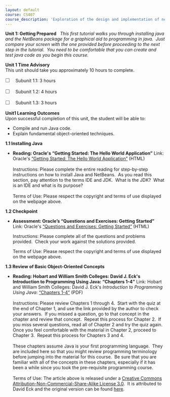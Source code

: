 ```yaml
---
layout: default
course: CS407
course_description: 'Exploration of the design and implementation of network-based applications, focusing on Object-Oriented Programming and programming techniques, both at the application layer and the transport layer of the TCP/IP protocol stack.'
---
```

**Unit 1: Getting Prepared** <span id="1"></span> 
*This first tutorial walks you through installing java and the NetBeans
package for a graphical aid to programming in java.  Just compare your
screen with the one provided before proceeding to the next step in the
tutorial.  You need to be comfortable that you can create and test java
code as you begin this course.*

**Unit 1 Time Advisory**  
This unit should take you approximately 10 hours to complete.  
  
 <span
style="color: rgb(85, 85, 85); font-family: 'Myriad Pro', 'Gill Sans', 'Gill Sans MT', Calibri, sans-serif; font-size: 16px; line-height: 21px; text-align: left; -webkit-text-size-adjust: none; ">☐
   </span>Subunit 1.1: 3 hours  
  
 <span
style="color: rgb(85, 85, 85); font-family: 'Myriad Pro', 'Gill Sans', 'Gill Sans MT', Calibri, sans-serif; font-size: 16px; line-height: 21px; text-align: left; -webkit-text-size-adjust: none; ">☐
   </span>Subunit 1.2: 4 hours  
  
 <span
style="color: rgb(85, 85, 85); font-family: 'Myriad Pro', 'Gill Sans', 'Gill Sans MT', Calibri, sans-serif; font-size: 16px; line-height: 21px; text-align: left; -webkit-text-size-adjust: none; ">☐
   </span>Subunit 1.3: 3 hours

**Unit1 Learning Outcomes**  
Upon successful completion of this unit, the student will be able to:  
-   Compile and run Java code.
-   Explain fundamental object-oriented techniques.

**1.1 Installing Java** <span id="1.1"></span> 
-   **Reading: Oracle's “Getting Started: The Hello World Application”**
    Link: Oracle's [“Getting Started: The Hello World
    Application”](http://docs.oracle.com/javase/tutorial/getStarted/cupojava/netbeans.html)
    (HTML)  
        
     Instructions: Please complete the entire reading for step-by-step
    instructions on how to install Java and NetBeans.  As you read this
    section, pay attention to the terms IDE and JDK.  What is the JDK? 
    What is an IDE and what is its purpose?  
        
     Terms of Use: Please respect the copyright and terms of use
    displayed on the webpage above.

**1.2 Checkpoint** <span id="1.2"></span> 
-   **Assessment: Oracle’s “Questions and Exercises: Getting Started”**
    Link: Oracle's [“Questions and Exercises: Getting
    Started”](http://docs.oracle.com/javase/tutorial/getStarted/QandE/questions.html)
    (HTML)  
      
     Instructions: Please complete all of the questions and problems
    provided.  Check your work against the solutions provided.  
      
     Terms of Use: Please respect the copyright and terms of use
    displayed on the webpage above.

**1.3 Review of Basic Object-Oriented Concepts** <span id="1.3"></span> 
-   **Reading: Hobart and William Smith Colleges: David J. Eck's
    Introduction to Programming Using Java: “Chapters 1-4”**
    Link: Hobart and William Smith Colleges: David J.
    Eck's *Introduction to Programming Using Java*: [“Chapters
    1-4”](http://www.saylor.org/site/wp-content/uploads/2012/01/CS407-TEXTBOOK.pdf)
    (PDF)  
        
     Instructions: Please review Chapters 1 through 4.  Start with the
    quiz at the end of Chapter 1, and use the link provided by the
    author to check your answers.  If you missed a question, go to that
    concept in the chapter and review that concept.  Repeat this process
    for Chapter 2.  If you miss several questions, read all of Chapter 2
    and try the quiz again.  Once you feel comfortable with the material
    in Chapter 2, proceed to Chapter 3.  Repeat this process for
    Chapters 3 and 4.     
        
     These chapters assume Java is your first programming language. 
    They are included here so that you might review programming
    terminology before jumping into the material for this course.  Be
    sure that you are familiar with all of the concepts in these
    chapters, especially if it has been a while since you took the
    pre-requisite programming course.   
        
     Terms of Use: The article above is released under a [Creative
    Commons Attribution-Non-Commercial-Share-Alike License
    3.0](http://creativecommons.org/licenses/by-nc-sa/3.0/).  It is
    attributed to David Eck and the original version can be found
    [here](http://math.hws.edu/javanotes/).


